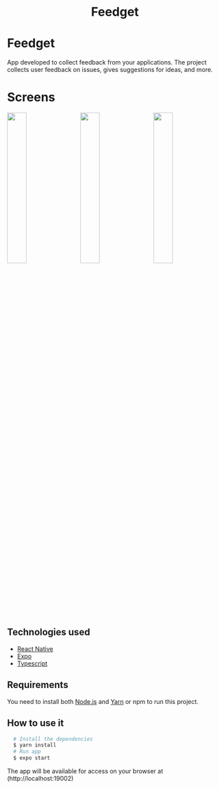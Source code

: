 <h1 align="center">Feedget</h1>

# Feedget

App developed to collect feedback from your applications.
The project collects user feedback on issues,
gives suggestions for ideas, and more.

# Screens

<p align="left">
<img src="./screens/home.jpg" width="30%" />
&nbsp; &nbsp;
<img src="./screens/form.jpg" width="30%" />
&nbsp; &nbsp;
<img src="./screens/success.jpg" width="30%" />
</p>

## Technologies used
  - [React Native](https://reactnative.dev)
  - [Expo](https://docs.expo.io)
  - [Typescript](https://www.typescriptlang.org)

## Requirements

You need to install both [Node.js](https://nodejs.org) and [Yarn](https://yarnpkg.com) or npm to run this project.

## How to use it

```bash
  # Install the dependencies
  $ yarn install
  # Run app
  $ expo start
```

The app will be available for access on your browser at (http://localhost:19002)
